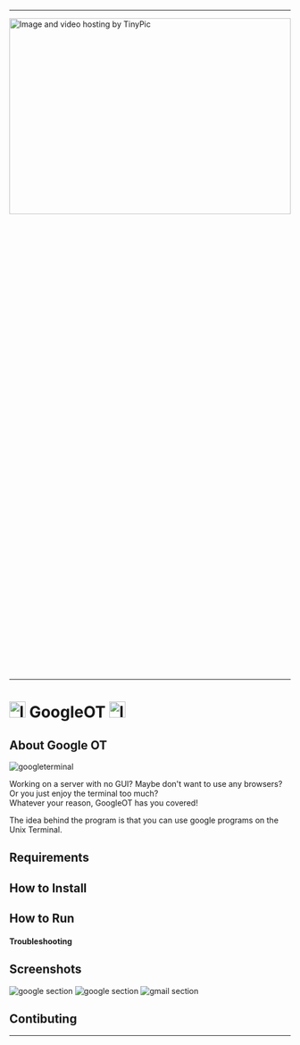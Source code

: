 ------------------------------------------------------------------------

<a href="http://tinypic.com?ref=35nbqzl" target="_blank"><img src="http://i63.tinypic.com/35nbqzl.png" border="0" alt="Image and video hosting by TinyPic" width="100%" height="30%"></a>

------------------------------------------------------------------------

# <a href="http://tinypic.com?ref=30sf1p3" target="_blank"><img src="http://i65.tinypic.com/30sf1p3.jpg" border="0" alt="Image and video hosting by TinyPic" width="29" height="29"></a> GoogleOT <a href="http://tinypic.com?ref=30sf1p3" target="_blank"><img src="http://i65.tinypic.com/30sf1p3.jpg" border="0" alt="Image and video hosting by TinyPic" width="29" height="29"></a>

## About Google OT

![googleterminal](http://i63.tinypic.com/b5fno1.png)

Working on a server with no GUI? Maybe don't want to use any browsers? Or you just enjoy the terminal too much? <br>
Whatever your reason, GoogleOT has you covered!

The idea behind the program is that you can use google programs on the Unix Terminal.

## Requirements

## How to Install

## How to Run

#### Troubleshooting

## Screenshots

![google section](http://i63.tinypic.com/b5fno1.png)
![google section](http://i68.tinypic.com/jhshe8.png)
![gmail section](http://i68.tinypic.com/10h0fn9.png)

## Contibuting

------------------------------------------------------------------------
